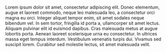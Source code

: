Lorem ipsum dolor sit amet, consectetur adipiscing elit. Donec elementum, augue et laoreet commodo, neque leo malesuada leo, a consectetur orci magna eu orci. Integer aliquet tempor enim, sit amet sodales neque bibendum vel. In sem tortor, fringilla id porta a, ullamcorper sit amet lectus. Aliquam pulvinar elit id euismod dapibus. Cras malesuada metus at augue lobortis porta. Aenean laoreet scelerisque urna eu consectetur. In ultrices massa eget tempus interdum. Vestibulum venenatis turpis dui. Vivamus sed suscipit lorem. Curabitur sed molestie lectus, sit amet malesuada velit.

